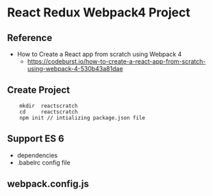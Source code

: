 # React Redux Webpack4 Project

## Reference
- How to Create a React app from scratch using Webpack 4
    - https://codeburst.io/how-to-create-a-react-app-from-scratch-using-webpack-4-530b43a81dae    


## Create Project
```
    mkdir  reactscratch
    cd     reactscratch
    npm init // intializing package.json file
```

## Support ES 6
- dependencies
- .babelrc config file
   
    
## webpack.config.js

